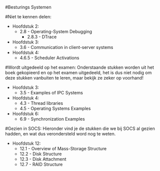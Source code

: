 #Besturings Systemen

#Niet te kennen delen:
* Hoofdstuk 2:
    * 2.8 - Operating-System Debugging
        * 2.8.3 - DTrace
* Hoofdstuk 3:
    * 3.6 - Communication in client-server systems
* Hoofdstuk 4:
    * 4.6.5 - Scheduler Activations



#Wordt uitgedeeld op het examen:
Onderstaande stukken worden uit het boek gekopieerd en op het examen uitgedeeld, het is dus niet nodig om deze stukken vanbuiten te leren, maar bekijk ze zeker op voorhand!
* Hoofdstuk 3:
    * 3.5 - Examples of IPC Systems
* Hoofdstuk 4:
    * 4.3 - Thread libraries
    * 4.5 - Operating Systems Examples
* Hoofdstuk 6:
    * 6.9 - Synchronization Examples


#Gezien in SOCS:
Hieronder vind je de stukken die we bij SOCS al gezien hadden, en wat dus verondersteld word nog te weten.
* Hoofdstuk 12:
    * 12.1 - Overview of Mass-Storage Structure
    * 12.2 - Disk Structure
    * 12.3 - Disk Attachment
    * 12.7 - RAID Structure
